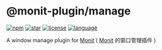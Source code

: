 # @monit-plugin/manage

[![npm](https://img.shields.io/npm/v/@monit-plugin/manage?color=f03e3e)](https://npmjs.com/package/@monit-plugin/manage)
[![star](https://img.shields.io/github/stars/fzf404/monit?color=1c7ed6)](https://github.com/fzf404/monit)
[![license](https://img.shields.io/npm/l/@monit-plugin/manage?color=37b24d)](https://github.com/fzf404/monit/blob/main/app/plugins/manage/LICENSE)
[![language](https://img.shields.io/badge/language-简体中文-f76707)](https://github.com/fzf404/monit/blob/main/app/plugins/manage/README.md)

A window manage plugin for [Monit](https://github.com/fzf404/monit) ( [Monit](https://github.com/fzf404/monit) 的窗口管理插件 )
